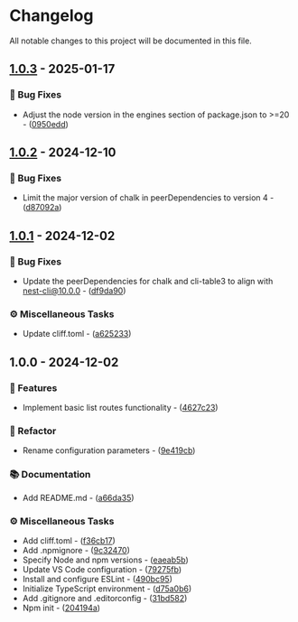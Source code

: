 # Changelog

All notable changes to this project will be documented in this file.

## [1.0.3](https://github.com/locene/nest-list-routes/compare/v1.0.2..v1.0.3) - 2025-01-17

### 🐛 Bug Fixes

- Adjust the node version in the engines section of package.json to >=20 - ([0950edd](https://github.com/locene/nest-list-routes/commit/0950eddca1d4001d15b3428d4e5107ffe14d398e))

## [1.0.2](https://github.com/locene/nest-list-routes/compare/v1.0.1..v1.0.2) - 2024-12-10

### 🐛 Bug Fixes

- Limit the major version of chalk in peerDependencies to version 4 - ([d87092a](https://github.com/locene/nest-list-routes/commit/d87092a9d3b1c5e70a05978c6ade8108401bc3a3))

## [1.0.1](https://github.com/locene/nest-list-routes/compare/v1.0.0..v1.0.1) - 2024-12-02

### 🐛 Bug Fixes

- Update the peerDependencies for chalk and cli-table3 to align with nest-cli@10.0.0 - ([df9da90](https://github.com/locene/nest-list-routes/commit/df9da90b085540d4a085706aa50fc4782d455b03))

### ⚙️ Miscellaneous Tasks

- Update cliff.toml - ([a625233](https://github.com/locene/nest-list-routes/commit/a62523361f1dbfb828056a5dc2467a42d858528b))

## 1.0.0 - 2024-12-02

### 🚀 Features

- Implement basic list routes functionality - ([4627c23](https://github.com/locene/nest-list-routes/commit/4627c23f5a7bffe73bd5130ddb046239582b1b6f))

### 🚜 Refactor

- Rename configuration parameters - ([9e419cb](https://github.com/locene/nest-list-routes/commit/9e419cb513d279a8b57cc5333e9b808509a0a8ee))

### 📚 Documentation

- Add README.md - ([a66da35](https://github.com/locene/nest-list-routes/commit/a66da35221fce77958c4ab7042d59203db6ede8e))

### ⚙️ Miscellaneous Tasks

- Add cliff.toml - ([f36cb17](https://github.com/locene/nest-list-routes/commit/f36cb17298ee4daee8b544b56b9c02e209a99d7a))
- Add .npmignore - ([9c32470](https://github.com/locene/nest-list-routes/commit/9c324704c404d26d599da285c2ab4a505b271c39))
- Specify Node and npm versions - ([eaeab5b](https://github.com/locene/nest-list-routes/commit/eaeab5b278db9e0e0a20d98c979fcf4ce546c649))
- Update VS Code configuration - ([79275fb](https://github.com/locene/nest-list-routes/commit/79275fbb1ccf988a829c0065ee9f1ba832c79341))
- Install and configure ESLint - ([490bc95](https://github.com/locene/nest-list-routes/commit/490bc95d77e1ac1517d06172fb5c5955328449bd))
- Initialize TypeScript environment - ([d75a0b6](https://github.com/locene/nest-list-routes/commit/d75a0b611bfb4f835387f375aea90b5b62053c1c))
- Add .gitignore and .editorconfig - ([31bd582](https://github.com/locene/nest-list-routes/commit/31bd5821b2f0c9fd7a052bcba80ae6cb1535bb29))
- Npm init - ([204194a](https://github.com/locene/nest-list-routes/commit/204194a53de38d56876ca03debfc7fe8990a5ffb))

<!-- generated by git-cliff -->
